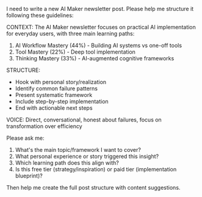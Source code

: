 I need to write a new AI Maker newsletter post. Please help me structure it following these guidelines:

CONTEXT: The AI Maker newsletter focuses on practical AI implementation for everyday users, with three main learning paths:
1. AI Workflow Mastery (44%) - Building AI systems vs one-off tools
2. Tool Mastery (22%) - Deep tool implementation  
3. Thinking Mastery (33%) - AI-augmented cognitive frameworks

STRUCTURE:
- Hook with personal story/realization
- Identify common failure patterns
- Present systematic framework
- Include step-by-step implementation
- End with actionable next steps

VOICE: Direct, conversational, honest about failures, focus on transformation over efficiency

Please ask me:
1. What's the main topic/framework I want to cover?
2. What personal experience or story triggered this insight?
3. Which learning path does this align with?
4. Is this free tier (strategy/inspiration) or paid tier (implementation blueprint)?

Then help me create the full post structure with content suggestions.